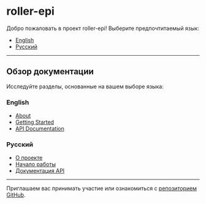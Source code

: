 

# roller-epi

Добро пожаловать в проект roller-epi! Выберите предпочтитаемый язык:

- [English](en/home.md)
- [Русский](ru/home.md)

---

## Обзор документации

Исследуйте разделы, основанные на вашем выборе языка:

### English
- [About](en/about.md)
- [Getting Started](en/getting_started.md)
- [API Documentation](en/api.md)

### Русский
- [О проекте](ru/about.md)
- [Начало работы](ru/getting_started.md)
- [Документация API](ru/api.md)

---

Приглашаем вас принимать участие или ознакомиться с [репозиторием GitHub](https://github.com/laplasd/roller-epi).

